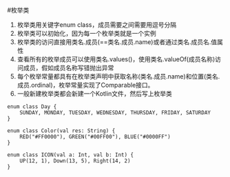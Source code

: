 #枚举类
1. 枚举类用关键字enum class，成员需要之间需要用逗号分隔
2. 枚举类可以初始化，因为每一个枚举类就是一个实例
3. 枚举类的访问直接用类名.成员(==类名.成员.name)或者通过类名.成员名.值属性
4. 查看所有的枚举成员可以使用类名.values()，使用类名.valueOf(成员名称)访问成员，假如成员名称写错抛出异常
5. 每个枚举常量都具有在枚举类声明中获取名称(类名.成员.name)和位置(类名.成员.ordinal)，枚举常量实现了Comparable接口。
6. 一般新建枚举类都会新建一个Kotlin文件，然后写上枚举类

```
enum class Day {
    SUNDAY, MONDAY, TUESDAY, WEDNESDAY, THURSDAY, FRIDAY, SATURDAY
}

enum class Color(val res: String) {
    RED("#FF0000"), GREEN("#00FF00"), BLUE("#0000FF")
}

enum class ICON(val a: Int, val b: Int) {
    UP(12, 1), Down(13, 5), Right(14, 2)
}

```